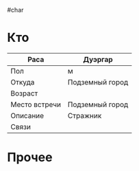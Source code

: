 #char 
# Кто

| Раса          | Дуэргар         |
| ------------- | --------------- |
| Пол           | м               |
| Откуда        | Подземный город |
| Возраст       |                 |
| Место встречи | Подземный город |
| Описание      | Стражник        |
| Связи         |                 |
# Прочее
